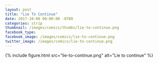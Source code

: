 ```yaml
---
layout: post
title: "Lie To Continue"
date: 2017-10-08 00:00:00 -0700
categories: strip
thumbnail: /images/comics/thumbs/lie-to-continue.png
facebook_type: 
facebook_image: /images/comics/lie-to-continue.png
twitter_image: /images/comics/lie-to-continue.png
---
```


{% include figure.html src="lie-to-continue.png" alt="Lie to continue" %}
